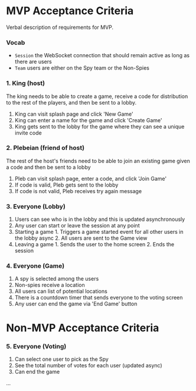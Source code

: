 

# MVP Acceptance Criteria

Verbal description of requirements for MVP.

### Vocab

- `Session` the WebSocket connection that should remain active as long as there are users
- `Team` users are either on the Spy team or the Non-Spies

### 1. King (host)

The king needs to be able to create a game, receive a code for distribution to the rest of the players, and then be sent to a lobby.

1. King can visit splash page and click 'New Game'
2. King can enter a name for the game and click 'Create Game'
3. King gets sent to the lobby for the game where they can see a unique invite code

### 2. Plebeian (friend of host)

The rest of the host's friends need to be able to join an existing game given a code and then be sent to a lobby

1. Pleb can visit splash page, enter a code, and click 'Join Game'
2. If code is valid, Pleb gets sent to the lobby
3. If code is not valid, Pleb receives try again message

### 3. Everyone (Lobby)

1. Users can see who is in the lobby and this is updated asynchronously
2. Any user can start or leave the session at any point
  1. Starting a game
    1. Triggers a game started event for all other users in the lobby async
    2. All users are sent to the Game view
  2. Leaving a game
    1. Sends the user to the home screen
    2. Ends the session

### 4. Everyone (Game)

1. A spy is selected among the users
2. Non-spies receive a location
3. All users can list of potential locations
4. There is a countdown timer that sends everyone to the voting screen
5. Any user can end the game via 'End Game' button

# Non-MVP Acceptance Criteria

### 5. Everyone (Voting)

1. Can select one user to pick as the Spy
2. See the total number of votes for each user (updated async)
3. Can end the game

...
